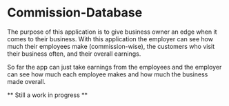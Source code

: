 # Commission-Database
The purpose of this application is to give business owner an edge when it comes
to their business. With this application the employer can see how much their
employees make (commission-wise), the customers who visit their business often,
and their overall earnings.

So far the app can just take earnings from the employees and the employer can
see how much each employee makes and how much the business made overall.

** Still a work in progress **
